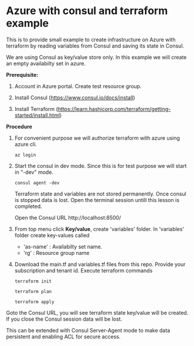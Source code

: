 # Azure with consul and terraform example

This is to provide small example to create infrastructure on Azure with terraform by reading variables from Consul and saving its state in Consul.

We are using Consul as key/value store only.
In this example we will create an empty availabilty set in azure.

**Prerequisite:**

1) Account in Azure portal. Create test resource group.

2) Install Consul
(https://www.consul.io/docs/install)

3) Install Terraform
(https://learn.hashicorp.com/terraform/getting-started/install.html)


**Procedure**

1. For convenient purpose we will authorize terraform with azure using azure cli.

    `az login`
2. Start the consul in dev mode. Since this is for test purpose we will start in "-dev" mode. 

   `consul agent -dev` 

   Terraform state and variables are not stored permanently. Once consul is stopped data is lost. Open the terminal session
   untill this lesson is completed.

   Open the Consul URL http://localhost:8500/
   
3. From top menu click __Key/value__, create 'variables' folder. In 'variables' folder create key-values called 

   - 'as-name' : Availabilty set name.
   - 'rg'      : Resource group name


4. Download the main.tf and variables.tf files from this repo. Provide your subscription and tenant id. Execute terraform commands

   `terraform init` 
   
   `terraform plan` 
   
   `terraform apply` 
   
 Goto the Consul URL, you will see terraform state key/value will be created. 
 If you close the Consul session data will be lost.


This can be extended with Consul Server-Agent mode to make data persistent and enabling ACL for secure access.
